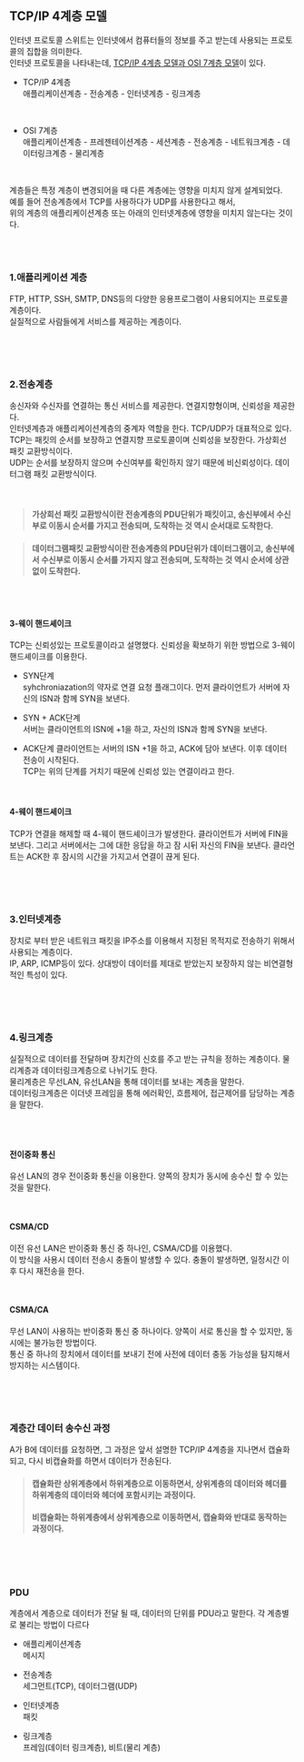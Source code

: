 ## TCP/IP 4계층 모델

인터넷 프로토콜 스위트는 인터넷에서 컴퓨터들의 정보를 주고 받는데 사용되는 프로토콜의 집합을 의미한다.<br>
인터넷 프로토콜을 나타내는데, <u>TCP/IP 4계층 모델과 OSI 7계층 모델</u>이 있다.
<br>

- TCP/IP 4계층 <br>
애플리케이션계층 - 전송계층 - 인터넷계층 - 링크계층
<br>

- OSI 7계층 <br>
애플리케이션계층 - 프레젠테이션계층 - 세션계층 - 전송계층 - 네트워크계층 - 데이터링크계층 - 물리계층
<br>

계층들은 특정 계층이 변경되어을 때 다른 계층에는 영향을 미치지 않게 설계되었다. <br>
예를 들어 전송계층에서 TCP를 사용하다가 UDP를 사용한다고 해서,<br> 
위의 계층의 애플리케이션계층 또는 아래의 인터넷계층에 영향을 미치지 않는다는 것이다.

<br>
<br>

### 1.애플리케이션 계층
FTP, HTTP, SSH, SMTP, DNS등의 다양한 응용프로그램이 사용되어지는 프로토콜 계층이다.<br>
실질적으로 사람들에게 서비스를 제공하는 계층이다.

<br>
<br>
<br>

### 2.전송계층
송신자와 수신자를 연결하는 통신 서비스를 제공한다. 연결지향형이며, 신뢰성을 제공한다. <br>
인터넷계층과 애플리케이션계층의 중계자 역할을 한다. TCP/UDP가 대표적으로 있다. <br>
TCP는 패킷의 순서를 보장하고 연결지향 프로토콜이며 신뢰성을 보장한다. 가상회선 패킷 교환방식이다.<br>
UDP는 순서를 보장하지 않으며 수신여부를 확인하지 않기 때문에 비신뢰성이다. 데이터그램 패킷 교환방식이다.

<br>

>#### 가상회선 패킷 교환방식이란 전송계층의 PDU단위가 패킷이고, 송신부에서 수신부로 이동시 순서를 가지고 전송되며, 도착하는 것 역시 순서대로 도착한다.

>#### 데이터그램패킷 교환방식이란 전송계층의 PDU단위가 데이터그램이고, 송신부에서 수신부로 이동시 순서를 가지지 않고 전송되며, 도착하는 것 역시 순서에 상관없이 도착한다.

<br>
<br>

#### 3-웨이 핸드셰이크
TCP는 신뢰성있는 프로토콜이라고 설명했다. 신뢰성을 확보하기 위한 방법으로 3-웨이 핸드셰이크를 이용한다.
- SYN단계 <br>
syhchroniazation의 약자로 연결 요청 플래그이다.
먼저 클라이언트가 서버에 자신의 ISN과 함께 SYN을 보낸다.
- SYN + ACK단계  
서버는 클라이언트의 ISN에 +1을 하고, 자신의 ISN과 함께 SYN을 보낸다.

- ACK단계
클라이언트는 서버의 ISN +1을 하고, ACK에 담아 보낸다. 이후 데이터 전송이 시작된다.<br>
TCP는 위의 단계를 거치기 때문에 신뢰성 있는 연결이라고 한다.

<br>

#### 4-웨이 핸드셰이크
TCP가 연결을 해제할 때 4-웨이 핸드셰이크가 발생한다.
클라이언트가 서버에 FIN을 보낸다. 그리고 서버에서는 그에 대한 응답을 하고 잠 시뒤 자신의 FIN을 보낸다. 
클라언트는 ACK한 후 잠시의 시간을 가지고서 연결이 끊게 된다.


<br>
<br>
<br>

### 3.인터넷계층

장치로 부터 받은 네트워크 패킷을 IP주소를 이용해서 지정된 목적지로 전송하기 위해서 사용되는 계층이다.<br>
IP, ARP, ICMP등이 있다. 상대방이 데이터를 제대로 받았는지 보장하지 않는 비연결형적인 특성이 있다.

<br>
<br>
<br>

### 4.링크계층
실질적으로 데이터를 전달하며 장치간의 신호를 주고 받는 규칙을 정하는 계층이다.
물리계층과 데이터링크계층으로 나뉘기도 한다. <br>
물리계층은 무선LAN, 유선LAN을 통해 데이터를 보내는 계층을 말한다. <br>
데이터링크계층은 이더넷 프레임을 통해 에러확인, 흐름제어, 접근제어를 담당하는 계층을 말한다. <br>

<br>
<br>

#### 전이중화 통신
유선 LAN의 경우 전이중화 통신을 이용한다. 양쪽의 장치가 동시에 송수신 할 수 있는 것을 말한다.

<br>

#### CSMA/CD
이전 유선 LAN은 반이중화 통신 중 하나인, CSMA/CD를 이용했다.<br>
이 방식을 사용시 데이터 전송시 충돌이 발생할 수 있다.
충돌이 발생하면, 일정시간 이후 다시 재전송을 한다.

<br>

#### CSMA/CA
무선 LAN이 사용하는 반이중화 통신 중 하나이다. 양쪽이 서로 통신을 할 수 있지만, 동시에는 불가능한 방법이다.<br>
통신 중 하나의 장치에서 데이터를 보내기 전에 사전에 데이터 충동 가능성을 탐지해서 방지하는 시스템이다.

<br>
<br>
<br>

### 계층간 데이터 송수신 과정
A가 B에 데이터를 요청하면, 그 과정은 앞서 설명한 TCP/IP 4계층을 지나면서 캡슐화 되고, 다시 비캡슐화를 하면서 데이터가 전송된다.

>#### 캡슐화란 상위계층에서 하위계층으로 이동하면서, 상위계층의 데이터와 헤더를 하위계층의 데이터와 헤더에 포함시키는 과정이다.
>#### 비캡슐화는 하위계층에서 상위계층으로 이동하면서, 캡슐화와 반대로 동작하는 과정이다.

<br>
<br>
<br>

### PDU
계층에서 계층으로 데이터가 전달 될 때, 데이터의 단위를 PDU라고 말한다. 각 계층별로 불리는 방법이 다르다<br>
- 애플리케이션계층  
메시지
- 전송계층<br> 
세그먼트(TCP), 데이터그램(UDP)

- 인터넷계층<br> 
패킷
- 링크계층<br> 
프레임(데이터 링크계층), 비트(물리 계층)
